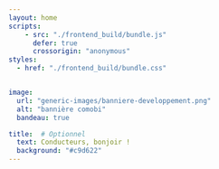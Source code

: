 ```yaml
---
layout: home
scripts:
    - src: "./frontend_build/bundle.js"
      defer: true
      crossorigin: "anonymous"
styles:
  - href: "./frontend_build/bundle.css"


image:
  url: "generic-images/banniere-developpement.png"
  alt: "bannière comobi"
  bandeau: true

title:  # Optionnel
  text: Conducteurs, bonjoir !
  background: "#c9d622"
---
```

